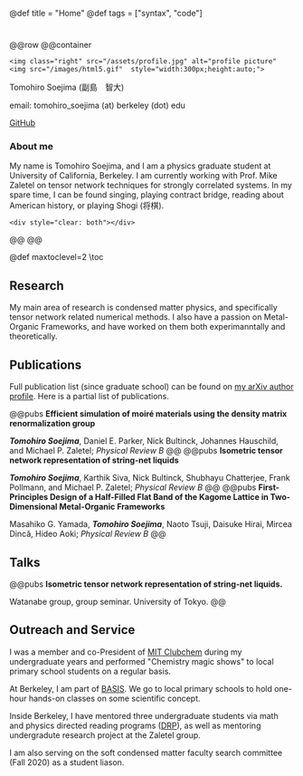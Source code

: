 @def title = "Home"
@def tags = ["syntax", "code"]

# 


@@row
@@container
~~~
<img class="right" src="/assets/profile.jpg" alt="profile picture" <img src="/images/html5.gif"  style="width:300px;height:auto;">
~~~
Tomohiro Soejima (副島　智大)

email: tomohiro_soejima (at) berkeley (dot) edu

[GitHub](https://github.com/tomohiro-soejima)
### About me
My name is Tomohiro Soejima, and I am a physics graduate student at University of California, Berkeley. I am currently working with Prof. Mike Zaletel on tensor network techniques for strongly correlated systems. In my spare time, I can be found singing, playing contract bridge, reading about American history, or playing Shogi (将棋).

~~~
<div style="clear: both"></div>      
~~~
@@
@@

@def maxtoclevel=2
\toc <!-- you can use \toc as well -->



##  Research

My main area of research is condensed matter physics, and specifically tensor network related numerical methods. I also have a passion on Metal-Organic Frameworks, and have worked on them both experimanntally and theoretically.

## Publications

Full publication list (since graduate school) can be found on [my arXiv author profile](https://arxiv.org/a/soejima_t_1.html). Here is a partial list of publications.

@@pubs **Efficient simulation of moiré materials using the density matrix renormalization group**

**_Tomohiro Soejima_**, Daniel E. Parker, Nick Bultinck, Johannes Hauschild, and Michael P. Zaletel; _Physical Review B_ @@
@@pubs **Isometric tensor network representation of string-net liquids**

**_Tomohiro Soejima_**, Karthik Siva, Nick Bultinck, Shubhayu Chatterjee, Frank Pollmann, and Michael P. Zaletel; _Physical Review B_ @@
@@pubs **First-Principles Design of a Half-Filled Flat Band of the Kagome Lattice in Two-Dimensional Metal-Organic Frameworks**

Masahiko G. Yamada, **_Tomohiro Soejima_**, Naoto Tsuji, Daisuke Hirai, Mircea Dincă, Hideo Aoki; _Physical Review B_ @@

## Talks

@@pubs **Isometric tensor network representation of string-net liquids.**

 Watanabe group, group seminar. University of Tokyo. @@

## Outreach and Service

I was a member and co-President of [MIT Clubchem](https://www.youtube.com/watch?v=tCmNu9vNcyI&feature=youtu.be) during my undergraduate years and performed "Chemistry magic shows" to local primary school students on a regular basis.

At Berkeley, I am part of [BASIS](https://www.crscience.org/outreach/basis/). We go to local primary schools to hold one-hour hands-on classes on some scientific concept.

Inside Berkeley, I have mentored three undergraduate students via math and physics directed reading programs ([DRP](https://berkeleyphysicsdrp.wixsite.com/physicsberkeleydrp#:~:text=The%20Berkeley%20Physics%20Directed%20Reading,graduate%20student%20in%20the%20department.)), as well as mentoring undergradute research project at the Zaletel group.

I am also serving on the soft condensed matter faculty search committee (Fall 2020) as a student liason.

